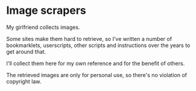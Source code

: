 # Image scrapers

My girlfriend collects images.

Some sites make them hard to retrieve, so I've written a number of bookmarklets, userscripts, other scripts and instructions over the years to get around that.

I'll collect them here for my own reference and for the benefit of others.

The retrieved images are only for personal use, so there's no violation of copyright law.
